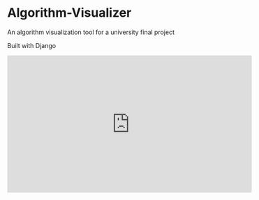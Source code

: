 # Algorithm-Visualizer
An algorithm visualization tool for a university final project 

Built with Django

<iframe width="560" height="315"
src="https://www.youtube.com/watch?v=oTctJyTAOvQ" 
frameborder="0" 
allow="accelerometer; autoplay; encrypted-media; gyroscope; picture-in-picture" 
allowfullscreen></iframe>
